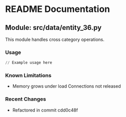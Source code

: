 # README Documentation

## Module: src/data/entity_36.py

This module handles cross category operations.

### Usage

```python
// Example usage here
```

### Known Limitations

- Memory grows under load Connections not released

### Recent Changes

- Refactored in commit cdd0c48f
